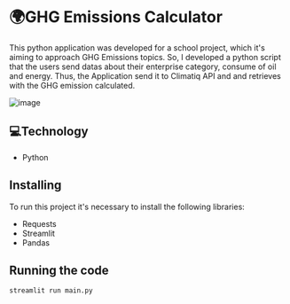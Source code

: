 # 🌍GHG Emissions Calculator

This python application was developed for a school project, which it's aiming to approach GHG Emissions topics.
So, I developed a python script that the users send datas about  their enterprise category, consume of oil and energy. Thus, the Application send it to Climatiq API and 
and retrieves with the GHG emission calculated. 

![image](https://user-images.githubusercontent.com/72459340/198919368-9b2179b6-b65c-4e89-977c-2a308d11df0b.png)

## 💻Technology 

* Python

## Installing

To run this project it's necessary to install the following libraries: 

* Requests
* Streamlit
* Pandas

## Running the code 

``` 
streamlit run main.py
```
